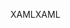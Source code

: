 <span data-ttu-id="7aefe-101">XAML</span><span class="sxs-lookup"><span data-stu-id="7aefe-101">XAML</span></span>